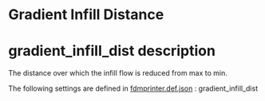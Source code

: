 # Gradient Infill Distance


# gradient_infill_dist description
The distance over which the infill flow is reduced from max to min.

The following settings are defined in [fdmprinter.def.json](https://github.com/smartavionics/Cura/blob/mb-master/resources/definitions/fdmprinter.def.json) : gradient_infill_dist